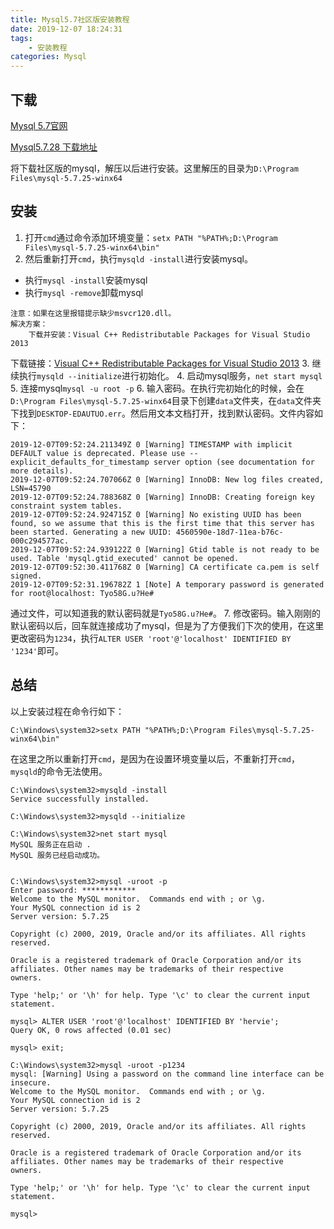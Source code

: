 ```yaml
---
title: Mysql5.7社区版安装教程
date: 2019-12-07 18:24:31
tags:
    - 安装教程
categories: Mysql
---
```


## 下载
[Mysql 5.7官网](https://dev.mysql.com/downloads/mysql/5.7.html)

[Mysql5.7.28 下载地址](https://dev.mysql.com/get/Downloads/MySQL-5.7/mysql-5.7.28-winx64.zip)

将下载社区版的mysql，解压以后进行安装。这里解压的目录为`D:\Program Files\mysql-5.7.25-winx64`

## 安装
1. 打开`cmd`通过命令添加环境变量：`setx PATH "%PATH%;D:\Program Files\mysql-5.7.25-winx64\bin"`
2. 然后重新打开`cmd`，执行`mysqld -install`进行安装mysql。
<!--more-->
- 执行`mysql -install`安装mysql
- 执行`mysql -remove`卸载mysql
```
注意：如果在这里报错提示缺少msvcr120.dll。
解决方案：
    下载并安装：Visual C++ Redistributable Packages for Visual Studio 2013
```
下载链接：[Visual C++ Redistributable Packages for Visual Studio 2013](https://www.microsoft.com/zh-CN/download/details.aspx?id=40784)
3. 继续执行`mysqld --initialize`进行初始化。
4. 启动mysql服务，`net start mysql`
5. 连接mysql`mysql -u root -p`
6. 输入密码。在执行完初始化的时候，会在`D:\Program Files\mysql-5.7.25-winx64`目录下创建`data`文件夹，在`data`文件夹下找到`DESKTOP-EDAUTUO.err`。然后用文本文档打开，找到默认密码。文件内容如下：
```
2019-12-07T09:52:24.211349Z 0 [Warning] TIMESTAMP with implicit DEFAULT value is deprecated. Please use --explicit_defaults_for_timestamp server option (see documentation for more details).
2019-12-07T09:52:24.707066Z 0 [Warning] InnoDB: New log files created, LSN=45790
2019-12-07T09:52:24.788368Z 0 [Warning] InnoDB: Creating foreign key constraint system tables.
2019-12-07T09:52:24.924715Z 0 [Warning] No existing UUID has been found, so we assume that this is the first time that this server has been started. Generating a new UUID: 4560590e-18d7-11ea-b76c-000c294577ac.
2019-12-07T09:52:24.939122Z 0 [Warning] Gtid table is not ready to be used. Table 'mysql.gtid_executed' cannot be opened.
2019-12-07T09:52:30.411768Z 0 [Warning] CA certificate ca.pem is self signed.
2019-12-07T09:52:31.196782Z 1 [Note] A temporary password is generated for root@localhost: Tyo58G.u?He#
```
通过文件，可以知道我的默认密码就是`Tyo58G.u?He#`。
7. 修改密码。输入刚刚的默认密码以后，回车就连接成功了mysql，但是为了方便我们下次的使用，在这里更改密码为`1234`，执行`ALTER USER 'root'@'localhost' IDENTIFIED BY '1234'`即可。

## 总结
以上安装过程在命令行如下：
```shell
C:\Windows\system32>setx PATH "%PATH%;D:\Program Files\mysql-5.7.25-winx64\bin"
```
在这里之所以重新打开`cmd`，是因为在设置环境变量以后，不重新打开`cmd`，`mysqld`的命令无法使用。
```shell
C:\Windows\system32>mysqld -install
Service successfully installed.

C:\Windows\system32>mysqld --initialize

C:\Windows\system32>net start mysql
MySQL 服务正在启动 .
MySQL 服务已经启动成功。


C:\Windows\system32>mysql -uroot -p
Enter password: ************
Welcome to the MySQL monitor.  Commands end with ; or \g.
Your MySQL connection id is 2
Server version: 5.7.25

Copyright (c) 2000, 2019, Oracle and/or its affiliates. All rights reserved.

Oracle is a registered trademark of Oracle Corporation and/or its
affiliates. Other names may be trademarks of their respective
owners.

Type 'help;' or '\h' for help. Type '\c' to clear the current input statement.

mysql> ALTER USER 'root'@'localhost' IDENTIFIED BY 'hervie';
Query OK, 0 rows affected (0.01 sec)

mysql> exit;

C:\Windows\system32>mysql -uroot -p1234
mysql: [Warning] Using a password on the command line interface can be insecure.
Welcome to the MySQL monitor.  Commands end with ; or \g.
Your MySQL connection id is 2
Server version: 5.7.25

Copyright (c) 2000, 2019, Oracle and/or its affiliates. All rights reserved.

Oracle is a registered trademark of Oracle Corporation and/or its
affiliates. Other names may be trademarks of their respective
owners.

Type 'help;' or '\h' for help. Type '\c' to clear the current input statement.

mysql> 
```